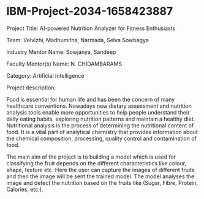 # IBM-Project-2034-1658423887

Project Title: AI-powered Nutrition Analyzer for Fitness Enthusiasts

Team: Velvizhi, Madhumitha, Narmada, Selva Sowbagya

Industry Mentor Name: Sowjanya, Sandeep

Faculty Mentor(s) Name: N. CHIDAMBARAMS

Category: Artificial Intelligence

Project description:

Food is essential for human life and has been the concern of many healthcare conventions. Nowadays new dietary assessment and nutrition analysis tools enable more opportunities to help people understand their daily eating habits, exploring nutrition patterns and maintain a healthy diet. Nutritional analysis is the process of determining the nutritional content of food. It is a vital part of analytical chemistry that provides information about the chemical composition, processing, quality control and contamination of food.

The main aim of the project is to building a model which is used for classifying the fruit depends on the different characteristics like colour, shape, texture etc. Here the user can capture the images of different fruits and then the image will be sent the trained model. The model analyses the image and detect the nutrition based on the fruits like (Sugar, Fibre, Protein, Calories, etc.).







